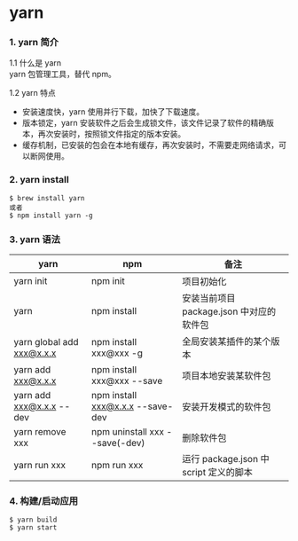# yarn

### 1. yarn 简介

1.1 什么是 yarn  
yarn 包管理工具，替代 npm。

1.2 yarn 特点

* 安装速度快，yarn 使用并行下载，加快了下载速度。
* 版本锁定，yarn 安装软件之后会生成锁文件，该文件记录了软件的精确版本，再次安装时，按照锁文件指定的版本安装。
* 缓存机制，已安装的包会在本地有缓存，再次安装时，不需要走网络请求，可以断网使用。

### 2. yarn install

```shell
$ brew install yarn
或者 
$ npm install yarn -g
```

### 3. yarn 语法

|        yarn                 |                 npm              | 备注
|-----------------------------|----------------------------------|-----
| yarn init                   | npm init                         | 项目初始化
| yarn					          | npm install                      | 安装当前项目 package.json 中对应的软件包
| yarn global add xxx@x.x.x   | npm install xxx@xxx -g           | 全局安装某插件的某个版本
| yarn add xxx@x.x.x          | npm install xxx@xxx --save       | 项目本地安装某软件包
| yarn add xxx@x.x.x --dev    | npm install xxx@x.x.x --save-dev | 安装开发模式的软件包
| yarn remove xxx             | npm uninstall xxx --save(-dev)   | 删除软件包 
| yarn run xxx                | npm run xxx                      | 运行 package.json 中 script 定义的脚本

### 4. 构建/启动应用

```shell
$ yarn build
$ yarn start
```





















































